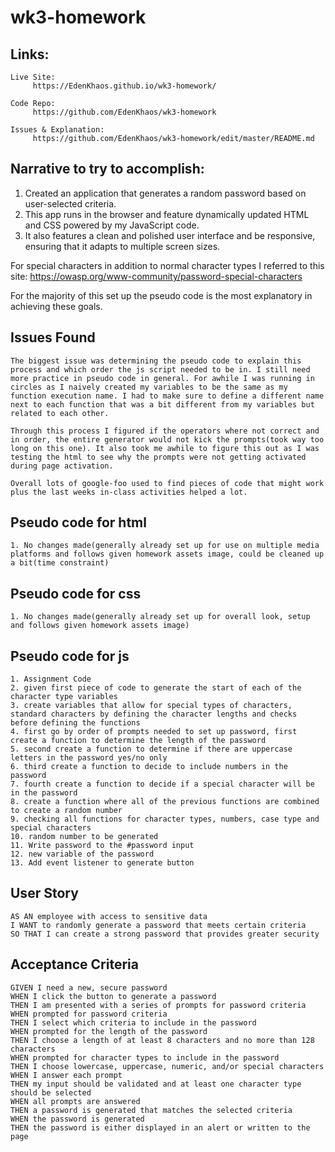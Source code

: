 # wk3-homework

## Links:
```
Live Site: 
     https://EdenKhaos.github.io/wk3-homework/
   
Code Repo: 
     https://github.com/EdenKhaos/wk3-homework 
  
Issues & Explanation:
     https://github.com/EdenKhaos/wk3-homework/edit/master/README.md

```
## Narrative to try to accomplish:

1. Created an application that generates a random password based on user-selected criteria. 
2. This app runs in the browser and feature dynamically updated HTML and CSS powered by my JavaScript code.
3. It also features a clean and polished user interface and be responsive, ensuring that it adapts to multiple screen sizes.

For special characters in addition to normal character types I referred to this site: https://owasp.org/www-community/password-special-characters

For the majority of this set up the pseudo code is the most explanatory in achieving these goals.


## Issues Found
```
The biggest issue was determining the pseudo code to explain this process and which order the js script needed to be in. I still need more practice in pseudo code in general. For awhile I was running in circles as I naively created my variables to be the same as my function execution name. I had to make sure to define a different name next to each function that was a bit different from my variables but related to each other.

Through this process I figured if the operators where not correct and in order, the entire generator would not kick the prompts(took way too long on this one). It also took me awhile to figure this out as I was testing the html to see why the prompts were not getting activated during page activation.

Overall lots of google-foo used to find pieces of code that might work plus the last weeks in-class activities helped a lot. 

```

## Pseudo code for html

```
1. No changes made(generally already set up for use on multiple media platforms and follows given homework assets image, could be cleaned up a bit(time constraint)

```
## Pseudo code for css

```
1. No changes made(generally already set up for overall look, setup and follows given homework assets image)

```
## Pseudo code for js

```
1. Assignment Code
2. given first piece of code to generate the start of each of the character type variables
3. create variables that allow for special types of characters, standard characters by defining the character lengths and checks before defining the functions
4. first go by order of prompts needed to set up password, first create a function to determine the length of the password
5. second create a function to determine if there are uppercase letters in the password yes/no only
6. third create a function to decide to include numbers in the password
7. fourth create a function to decide if a special character will be in the password
8. create a function where all of the previous functions are combined to create a random number
9. checking all functions for character types, numbers, case type and special characters
10. random number to be generated
11. Write password to the #password input
12. new variable of the password
13. Add event listener to generate button
```
## User Story

```
AS AN employee with access to sensitive data
I WANT to randomly generate a password that meets certain criteria
SO THAT I can create a strong password that provides greater security
```

## Acceptance Criteria

```
GIVEN I need a new, secure password
WHEN I click the button to generate a password
THEN I am presented with a series of prompts for password criteria
WHEN prompted for password criteria
THEN I select which criteria to include in the password
WHEN prompted for the length of the password
THEN I choose a length of at least 8 characters and no more than 128 characters
WHEN prompted for character types to include in the password
THEN I choose lowercase, uppercase, numeric, and/or special characters
WHEN I answer each prompt
THEN my input should be validated and at least one character type should be selected
WHEN all prompts are answered
THEN a password is generated that matches the selected criteria
WHEN the password is generated
THEN the password is either displayed in an alert or written to the page


